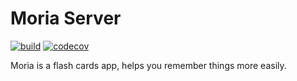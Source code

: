 # Moria Server

[![build](https://github.com/Chaoyingz/moria-server/actions/workflows/ci.yml/badge.svg)](https://github.com/Chaoyingz/moria-server/actions/workflows/ci.yml)
[![codecov](https://codecov.io/gh/chaoyingz/moria-server/branch/main/graph/badge.svg?token=tk3uUpaONO)](https://codecov.io/gh/chaoyingz/moria-server)

Moria is a flash cards app, helps you remember things more easily.
